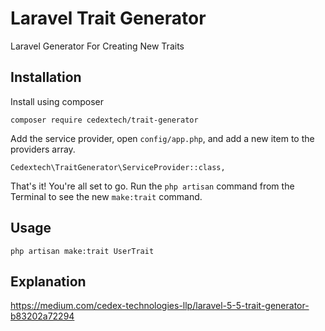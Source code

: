 # Laravel Trait Generator
Laravel Generator For Creating New Traits

## Installation

Install using composer
```
composer require cedextech/trait-generator
```

Add the service provider, open `config/app.php`, and add a new item to the providers array.

```
Cedextech\TraitGenerator\ServiceProvider::class,
```

That's it! You're all set to go. Run the `php artisan` command from the Terminal to see the new `make:trait` command.

## Usage

```
php artisan make:trait UserTrait
```

## Explanation

https://medium.com/cedex-technologies-llp/laravel-5-5-trait-generator-b83202a72294
